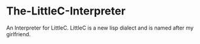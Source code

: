 The-LittleC-Interpreter
=======================

An Interpreter for LittleC. LittleC is a new lisp dialect and is named after my girlfriend.
